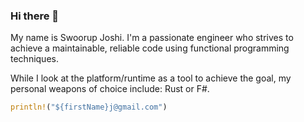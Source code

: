 ### Hi there 👋

My name is Swoorup Joshi. I'm a passionate engineer who strives to achieve a maintainable, reliable code using functional programming techniques.

While I look at the platform/runtime as a tool to achieve the goal, my personal weapons of choice include: Rust or F#. 

```rust
println!("${firstName}j@gmail.com")
```


